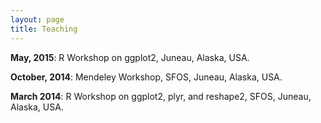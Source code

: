 ```yaml
---
layout: page
title: Teaching
---
```


**May, 2015**: R Workshop on ggplot2, Juneau, Alaska, USA.

**October, 2014**: Mendeley Workshop, SFOS, Juneau, Alaska, USA.

**March 2014**: R Workshop on ggplot2, plyr, and reshape2, SFOS, Juneau, Alaska, USA.
